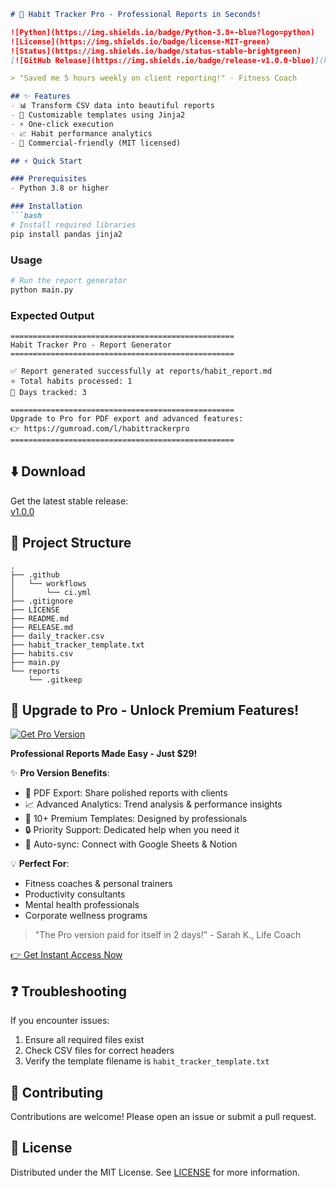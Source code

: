 ```markdown
# 🚀 Habit Tracker Pro - Professional Reports in Seconds!

![Python](https://img.shields.io/badge/Python-3.8+-blue?logo=python)
![License](https://img.shields.io/badge/license-MIT-green)
![Status](https://img.shields.io/badge/status-stable-brightgreen)
[![GitHub Release](https://img.shields.io/badge/release-v1.0.0-blue)](https://github.com/Madaraathub/HabitTrackerPro/releases/tag/v1.0.0)

> "Saved me 5 hours weekly on client reporting!" - Fitness Coach

## ✨ Features
- 📊 Transform CSV data into beautiful reports
- 🎨 Customizable templates using Jinja2
- ⚡ One-click execution
- 📈 Habit performance analytics
- 💼 Commercial-friendly (MIT licensed)

## ⚡ Quick Start

### Prerequisites
- Python 3.8 or higher

### Installation
```bash
# Install required libraries
pip install pandas jinja2
```

### Usage
```bash
# Run the report generator
python main.py
```

### Expected Output
```
==================================================
Habit Tracker Pro - Report Generator
==================================================

✅ Report generated successfully at reports/habit_report.md
⭐ Total habits processed: 1
📅 Days tracked: 3

==================================================
Upgrade to Pro for PDF export and advanced features:
👉 https://gumroad.com/l/habittrackerpro
==================================================
```

## ⬇️ Download
Get the latest stable release:  
[v1.0.0](https://github.com/Madaraathub/HabitTrackerPro/releases/tag/v1.0.0)

## 📂 Project Structure
```
.
├── .github
│   └── workflows
│       └── ci.yml
├── .gitignore
├── LICENSE
├── README.md
├── RELEASE.md
├── daily_tracker.csv
├── habit_tracker_template.txt
├── habits.csv
├── main.py
└── reports
    └── .gitkeep
```

## 💼 Upgrade to Pro - Unlock Premium Features!

[![Get Pro Version](https://img.shields.io/badge/Gumroad-Get_Pro_Version-orange)](https://gumroad.com/l/habittrackerpro)

**Professional Reports Made Easy - Just $29!**

✨ **Pro Version Benefits**:
- 🚀 PDF Export: Share polished reports with clients
- 📈 Advanced Analytics: Trend analysis & performance insights
- 🎨 10+ Premium Templates: Designed by professionals
- 🔒 Priority Support: Dedicated help when you need it
- 🔄 Auto-sync: Connect with Google Sheets & Notion

💡 **Perfect For**:
- Fitness coaches & personal trainers
- Productivity consultants
- Mental health professionals
- Corporate wellness programs

> "The Pro version paid for itself in 2 days!" - Sarah K., Life Coach

[👉 Get Instant Access Now](https://gumroad.com/l/habittrackerpro)

## ❓ Troubleshooting
If you encounter issues:
1. Ensure all required files exist
2. Check CSV files for correct headers
3. Verify the template filename is `habit_tracker_template.txt`

## 🤝 Contributing
Contributions are welcome! Please open an issue or submit a pull request.

## 📜 License
Distributed under the MIT License. See [LICENSE](LICENSE) for more information.
```
